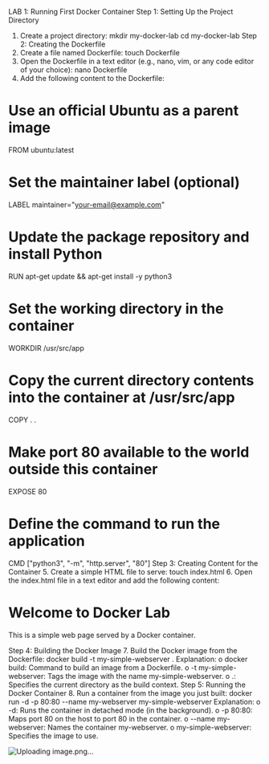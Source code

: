 LAB 1: Running First Docker Container
Step 1: Setting Up the Project Directory
1.	Create a project directory:
mkdir my-docker-lab
cd my-docker-lab
Step 2: Creating the Dockerfile
2.	Create a file named Dockerfile:
touch Dockerfile
3.	Open the Dockerfile in a text editor (e.g., nano, vim, or any code editor of your choice):
nano Dockerfile
4.	Add the following content to the Dockerfile:
# Use an official Ubuntu as a parent image
FROM ubuntu:latest

# Set the maintainer label (optional)
LABEL maintainer="your-email@example.com"

# Update the package repository and install Python
RUN apt-get update && apt-get install -y python3

# Set the working directory in the container
WORKDIR /usr/src/app

# Copy the current directory contents into the container at /usr/src/app
COPY . .

# Make port 80 available to the world outside this container
EXPOSE 80

# Define the command to run the application
CMD ["python3", "-m", "http.server", "80"]
Step 3: Creating Content for the Container
5.	Create a simple HTML file to serve:
touch index.html
6.	Open the index.html file in a text editor and add the following content:
<!DOCTYPE html>
<html lang="en">
<head>
    <meta charset="UTF-8">
    <meta name="viewport" content="width=device-width, initial-scale=1.0">
    <title>Welcome to Docker Lab</title>
</head>
<body>
    <h1>Welcome to Docker Lab</h1>
    <p>This is a simple web page served by a Docker container.</p>
</body>
</html>
Step 4: Building the Docker Image
7.	Build the Docker image from the Dockerfile:
docker build -t my-simple-webserver .
Explanation:
o	docker build: Command to build an image from a Dockerfile.
o	-t my-simple-webserver: Tags the image with the name my-simple-webserver.
o	.: Specifies the current directory as the build context.
Step 5: Running the Docker Container
8.	Run a container from the image you just built:
docker run -d -p 80:80 --name my-webserver my-simple-webserver
Explanation:
o	-d: Runs the container in detached mode (in the background).
o	-p 80:80: Maps port 80 on the host to port 80 in the container.
o	--name my-webserver: Names the container my-webserver.
o	my-simple-webserver: Specifies the image to use.

![Uploading image.png…]()
